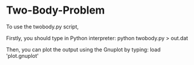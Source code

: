 # Two-Body-Problem

To use the twobody.py script,

Firstly, you should type in Python interpreter:
python twobody.py > out.dat

Then, you can plot the output using the Gnuplot by typing:
load 'plot.gnuplot'

